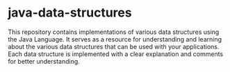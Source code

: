 # java-data-structures
This repository contains implementations of various data structures using the Java Language. It serves as a resource for understanding and learning about the various data structures that can be used with your applications. Each data structure is implemented with a clear explanation and comments for better understanding.
